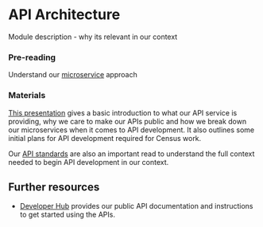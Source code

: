 API Architecture
===========================

Module description - why its relevant in our context

### Pre-reading

Understand our [microservice](MICROSERVICES.md) approach

### Materials

[This presentation](https://docs.google.com/presentation/d/1K7NN-oPn427Xc339s6NL3vbfNGPC62y3euhvRapwFf8/edit#slide=id.p) gives a basic introduction to what our API service is providing, why we care to make our APIs public and how we break down our microservices when it comes to API development. It also outlines some initial plans for API development required for Census work.

Our [API standards](../../standards/API_STANDARDS.md) are also an important read to understand the full context needed to begin API development in our context. 


Further resources
----------------------------

* [Developer Hub](https://developer.ons.gov.uk/) provides our public API documentation and instructions to get started using the APIs.